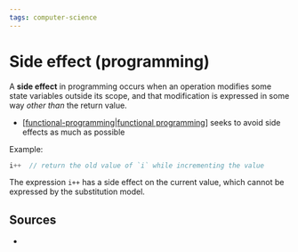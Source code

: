 ```yaml
---
tags: computer-science
---
```


# Side effect (programming)

A **side effect** in        programming occurs when an operation modifies some state variables outside its scope, and that modification is expressed in some way _other than_ the return value.

- [[functional-programming|functional programming]] seeks to avoid side effects as much as possible

Example:

```c
i++  // return the old value of `i` while incrementing the value
```

The expression `i++` has a side effect on the current value, which cannot be expressed by the substitution model.

## Sources

-

[//begin]: # "Autogenerated link references for markdown compatibility"
[functional-programming|functional programming]: functional-programming "Functional programming"
[//end]: # "Autogenerated link references"